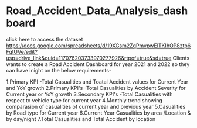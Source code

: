 # Road_Accident_Data_Analysis_dashboard

click here to access the dataset https://docs.google.com/spreadsheets/d/19XGsm2ZqPmvpwEITKIhOP8ztp6FqtUVe/edit?usp=drive_link&ouid=117076203733970277926&rtpof=true&sd=true
Clients wants to create a Road Accident Dashboard for year 2021 and 2022 so they can have inight on the below requirements-

1.Primary KPI -Total Casualities and Toatal Accident values for Current Year and YoY growth
2.Primary KPI's -Total Casualities by Accident Severity for Current year or YoY growth 
3.Secondary KPI's -Total Casualities with respect to vehicle type for current year
4.Monthly trend showing comparasion of casualities of current year and previous year
5.Casualities by Road type for Current year 
6.Current Year Casualities by area /Location & by day/night
7.Total Casualities and Total Accident by location
